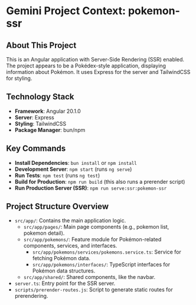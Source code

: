 # Gemini Project Context: pokemon-ssr

## About This Project

This is an Angular application with Server-Side Rendering (SSR) enabled. The project appears to be a Pokédex-style application, displaying information about Pokémon. It uses Express for the server and TailwindCSS for styling.

## Technology Stack

- **Framework**: Angular 20.1.0
- **Server**: Express
- **Styling**: TailwindCSS
- **Package Manager**: bun/npm

## Key Commands

- **Install Dependencies**: `bun install` or `npm install`
- **Development Server**: `npm start` (runs `ng serve`)
- **Run Tests**: `npm test` (runs `ng test`)
- **Build for Production**: `npm run build` (this also runs a prerender script)
- **Run Production Server (SSR)**: `npm run serve:ssr:pokemon-ssr`

## Project Structure Overview

- `src/app/`: Contains the main application logic.
  - `src/app/pages/`: Main page components (e.g., pokemon list, pokemon detail).
  - `src/app/pokemons/`: Feature module for Pokémon-related components, services, and interfaces.
    - `src/app/pokemons/services/pokemons.service.ts`: Service for fetching Pokémon data.
    - `src/app/pokemons/interfaces/`: TypeScript interfaces for Pokémon data structures.
  - `src/app/shared/`: Shared components, like the navbar.
- `server.ts`: Entry point for the SSR server.
- `scripts/prerender-routes.js`: Script to generate static routes for prerendering.

